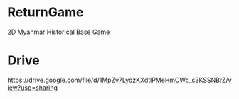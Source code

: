 # ReturnGame
2D Myanmar Historical  Base  Game 
# Drive
https://drive.google.com/file/d/1MpZv7LyqzKXdtlPMeHmCWc_s3KSSNBrZ/view?usp=sharing
